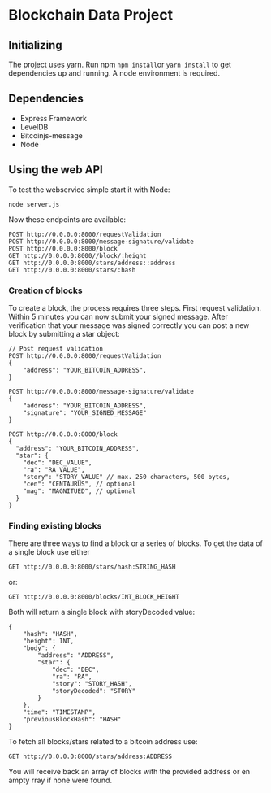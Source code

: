 # Blockchain Data Project

## Initializing

The project uses yarn. Run npm `npm install`or `yarn install` to get dependencies up and running. A node environment is required.

## Dependencies

- Express Framework
- LevelDB
- Bitcoinjs-message
- Node

## Using the web API

To test the webservice simple start it with Node:

```
node server.js
```

Now these endpoints are available:

```
POST http://0.0.0.0:8000/requestValidation
POST http://0.0.0.0:8000/message-signature/validate
POST http://0.0.0.0:8000/block
GET http://0.0.0.0:8000//block/:height
GET http://0.0.0.0:8000/stars/address::address
GET http://0.0.0.0:8000/stars/:hash
```

### Creation of blocks

To create a block, the process requires three steps. First request validation. Within 5 minutes you can now submit your signed message. After verification that your message was signed correctly you can post a new block by submitting a star object:

```
// Post request validation
POST http://0.0.0.0:8000/requestValidation
{
	"address": "YOUR_BITCOIN_ADDRESS",
}

POST http://0.0.0.0:8000/message-signature/validate
{
	"address": "YOUR_BITCOIN_ADDRESS",
	"signature": "YOUR_SIGNED_MESSAGE"
}

POST http://0.0.0.0:8000/block
{
  "address": "YOUR_BITCOIN_ADDRESS",
  "star": {
    "dec": "DEC_VALUE",
    "ra": "RA_VALUE",
    "story": "STORY_VALUE" // max. 250 characters, 500 bytes,
    "cen": "CENTAURUS", // optional
    "mag": "MAGNITUED", // optional
  }
}

```

### Finding existing blocks

There are three ways to find a block or a series of blocks. To get the data of a single block use either

```
GET http://0.0.0.0:8000/stars/hash:STRING_HASH
```

or:

```
GET http://0.0.0.0:8000/blocks/INT_BLOCK_HEIGHT

```

Both will return a single block with storyDecoded value:

```
{
    "hash": "HASH",
    "height": INT,
    "body": {
        "address": "ADDRESS",
        "star": {
            "dec": "DEC",
            "ra": "RA",
            "story": "STORY_HASH",
            "storyDecoded": "STORY"
        }
    },
    "time": "TIMESTAMP",
    "previousBlockHash": "HASH"
}
```

To fetch all blocks/stars related to a bitcoin address use:

```
GET http://0.0.0.0:8000/stars/address:ADDRESS
```

You will receive back an array of blocks with the provided address or en ampty rray if none were found.
